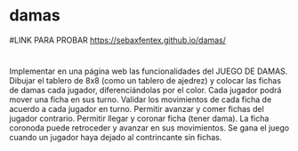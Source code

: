 # damas

#LINK PARA PROBAR
https://sebaxfentex.github.io/damas/
#

Implementar en una página web las funcionalidades del JUEGO DE DAMAS. Dibujar el tablero de 8x8 (como un tablero de ajedrez) y colocar las fichas de damas cada jugador, diferenciándolas por el color. Cada jugador podrá mover una ficha en sus turno. Validar los movimientos de cada ficha de acuerdo a cada jugador en turno. Permitir avanzar y comer fichas del jugador contrario. Permitir llegar y coronar ficha (tener dama). La ficha coronoda puede retroceder y avanzar en sus movimientos. Se gana el juego cuando un jugador haya dejado al contrincante sin fichas.
